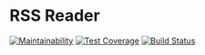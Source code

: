 <h1>RSS Reader</h1>

[![Maintainability](https://api.codeclimate.com/v1/badges/4467b427d7a560a458e5/maintainability)](https://codeclimate.com/github/Dael777/project-lvl3-s440/maintainability)
[![Test Coverage](https://api.codeclimate.com/v1/badges/4467b427d7a560a458e5/test_coverage)](https://codeclimate.com/github/Dael777/project-lvl3-s440/test_coverage)
[![Build Status](https://travis-ci.org/Dael777/project-lvl3-s440.svg?branch=master)](https://travis-ci.org/Dael777/project-lvl3-s440)